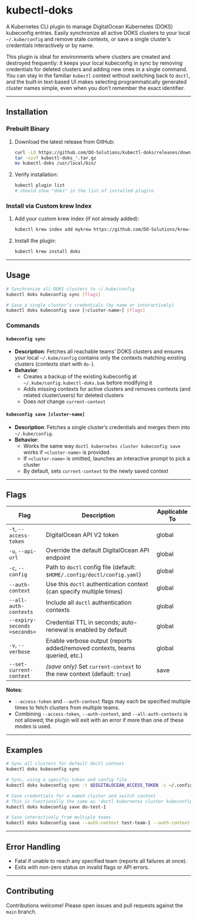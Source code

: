 # kubectl-doks

A Kubernetes CLI plugin to manage DigitalOcean Kubernetes (DOKS) kubeconfig entries. Easily synchronize all active DOKS clusters to your local `~/.kube/config` and remove stale contexts, or save a single cluster’s credentials interactively or by name.

This plugin is ideal for environments where clusters are created and destroyed frequently: it keeps your local kubeconfig in sync by removing credentials for deleted clusters and adding new ones in a single command. You can stay in the familiar `kubectl` context without switching back to `doctl`, and the built‑in text‑based UI makes selecting programmatically generated cluster names simple, even when you don’t remember the exact identifier.

---

## Installation

### Prebuilt Binary

1. Download the latest release from GitHub:

   ```bash
   curl -LO https://github.com/DO-Solutions/kubectl-doks/releases/download/vX.Y.Z/kubectl-doks_$(uname | tr '[:upper:]' '[:lower:]')_amd64.tar.gz
   tar -xzvf kubectl-doks_*.tar.gz
   mv kubectl-doks /usr/local/bin/
   ```
2. Verify installation:

   ```bash
   kubectl plugin list
   # should show "doks" in the list of installed plugins
   ```

### Install via Custom krew Index

1. Add your custom krew index (if not already added):

   ```bash
   kubectl krew index add mykrew https://github.com/DO-Solutions/krew-index.git
   ```
2. Install the plugin:

   ```bash
   kubectl krew install doks
   ```

---

## Usage

```bash
# Synchronize all DOKS clusters to ~/.kube/config
kubectl doks kubeconfig sync [flags]

# Save a single cluster’s credentials (by name or interactively)
kubectl doks kubeconfig save [<cluster-name>] [flags]
```

### Commands

#### `kubeconfig sync`

* **Description**: Fetches all reachable teams’ DOKS clusters and ensures your local `~/.kube/config` contains only the contexts matching existing clusters (contexts start with `do-`).
* **Behavior**:
    * Creates a backup of the existing kubeconfig at `~/.kube/config.kubectl-doks.bak` before modifying it
    * Adds missing contexts for active clusters and removes contexts (and related cluster/users) for deleted clusters
    * Does *not* change `current-context`

#### `kubeconfig save [cluster-name]`

* **Description**: Fetches a single cluster’s credentials and merges them into `~/.kube/config`. 
* **Behavior**:
    * Works the same way `doctl kubernetes cluster kubeconfig save` works if `<cluster-name>` is provided.
    * If `<cluster-name>` is omitted, launches an interactive prompt to pick a cluster
    * By default, sets `current-context` to the newly saved context

---

## Flags

| Flag                           | Description                                                                 | Applicable To |
| ------------------------------ | --------------------------------------------------------------------------- | ------------- |
| `-t`, `--access-token`         | DigitalOcean API V2 token                                                   | global        |
| `-u`, `--api-url`              | Override the default DigitalOcean API endpoint                              | global        |
| `-c`, `--config`               | Path to `doctl` config file (default: `$HOME/.config/doctl/config.yaml`)    | global        |
| `--auth-context`               | Use this `doctl` authentication context (can specify multiple times)        | global        |
| `--all-auth-contexts`          | Include all `doctl` authentication contexts                                 | global        |
| `--expiry-seconds` `<seconds>` | Credential TTL in seconds; auto-renewal is enabled by default               | global        |
| `-v`, `--verbose`              | Enable verbose output (reports added/removed contexts, teams queried, etc.) | global        |
| `--set-current-context`        | *(save only)* Set `current-context` to the new context (default: `true`)    | save          |

**Notes**:

* `--access-token` and `--auth-context` flags may each be specified multiple times to fetch clusters from multiple teams.
* Combining `--access-token`, `--auth-context`, and `--all-auth-contexts` is not allowed; the plugin will exit with an error if more than one of these modes is used.

---

## Examples

```bash
# Sync all clusters for default doctl context
kubectl doks kubeconfig sync

# Sync, using a specific token and config file
kubectl doks kubeconfig sync -t $DIGITALOCEAN_ACCESS_TOKEN -c ~/.config/doctl/custom.yaml

# Save credentials for a named cluster and switch context
# This is functionally the same as 'doctl kubernetes cluster kubeconfig save do-test-1'   
kubectl doks kubeconfig save do-test-1

# Save interactively from multiple teams
kubectl doks kubeconfig save --auth-context test-team-1 --auth-context test-team-2
```

---

## Error Handling

* Fatal if unable to reach any specified team (reports all failures at once).
* Exits with non-zero status on invalid flags or API errors.

---

## Contributing

Contributions welcome! Please open issues and pull requests against the `main` branch.
